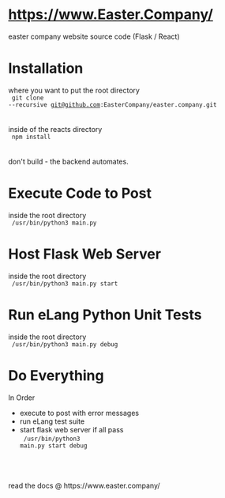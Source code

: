 # https://www.Easter.Company/
easter company website source code (Flask / React) <br>

# Installation
where you want to put the root directory <br>
<code> git clone --recursive git@github.com:EasterCompany/easter.company.git </code>
<br><br> inside of the reacts directory <br>
<code> npm install </code>
<br><br> don't build - the backend automates. <br>

# Execute Code to Post
inside the root directory <br>
<code> /usr/bin/python3 main.py </code>

# Host Flask Web Server
inside the root directory <br>
<code> /usr/bin/python3 main.py start </code>

# Run eLang Python Unit Tests
inside the root directory <br>
<code> /usr/bin/python3 main.py debug </code>

# Do Everything
In Order <br>
- execute to post with error messages <br>
- run eLang test suite <br>
- start flask web server if all pass <br>
<code> /usr/bin/python3 main.py start debug </code>
<br>
<br>
<br>
read the docs @ https://www.easter.company/
